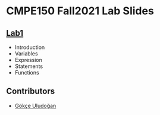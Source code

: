 # CMPE150 Fall2021 Lab Slides

## [Lab1](lab1.html)

* Introduction
* Variables
* Expression
* Statements
* Functions



## Contributors

* [Gökçe Uludoğan](gokceuludogan.github.io)
